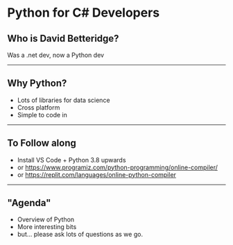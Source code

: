 

# Python for C# Developers

## Who is David Betteridge?

Was a .net dev,  now a Python dev

---

## Why Python?

* Lots of libraries for data science
* Cross platform
* Simple to code in

---


## To Follow along

* Install VS Code + Python 3.8 upwards
* or https://www.programiz.com/python-programming/online-compiler/
* or https://replit.com/languages/online-python-compiler

---

## "Agenda"

* Overview of Python
* More interesting bits
* but... please ask lots of questions as we go.  